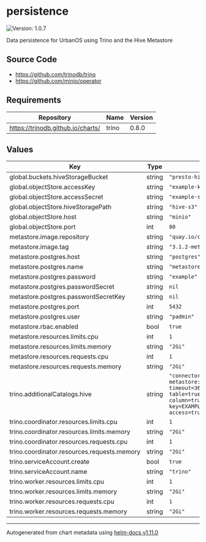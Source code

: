 # persistence

![Version: 1.0.7](https://img.shields.io/badge/Version-1.0.7-informational?style=flat-square)

Data persistence for UrbanOS using Trino and the Hive Metastore

## Source Code

* <https://github.com/trinodb/trino>
* <https://github.com/minio/operator>

## Requirements

| Repository | Name | Version |
|------------|------|---------|
| https://trinodb.github.io/charts/ | trino | 0.8.0 |

## Values

| Key | Type | Default | Description |
|-----|------|---------|-------------|
| global.buckets.hiveStorageBucket | string | `"presto-hive-storage"` |  |
| global.objectStore.accessKey | string | `"example-key"` |  |
| global.objectStore.accessSecret | string | `"example-secret"` |  |
| global.objectStore.hiveStoragePath | string | `"hive-s3"` |  |
| global.objectStore.host | string | `"minio"` |  |
| global.objectStore.port | int | `80` |  |
| metastore.image.repository | string | `"quay.io/cloudservices/ubi-hive"` |  |
| metastore.image.tag | string | `"3.1.2-metastore-009"` |  |
| metastore.postgres.host | string | `"postgres"` |  |
| metastore.postgres.name | string | `"metastore"` |  |
| metastore.postgres.password | string | `"example"` |  |
| metastore.postgres.passwordSecret | string | `nil` |  |
| metastore.postgres.passwordSecretKey | string | `nil` |  |
| metastore.postgres.port | int | `5432` |  |
| metastore.postgres.user | string | `"padmin"` |  |
| metastore.rbac.enabled | bool | `true` |  |
| metastore.resources.limits.cpu | int | `1` |  |
| metastore.resources.limits.memory | string | `"2Gi"` |  |
| metastore.resources.requests.cpu | int | `1` |  |
| metastore.resources.requests.memory | string | `"2Gi"` |  |
| trino.additionalCatalogs.hive | string | `"connector.name=hive-hadoop2\nhive.metastore.uri=thrift://hive-metastore:8000\nhive.metastore.username=padmin\nhive.metastore-timeout=360m\nhive.allow-drop-table=true\nhive.allow-rename-table=true\nhive.allow-drop-column=true\nhive.allow-rename-column=true\nhive.allow-add-column=true\nhive.s3.aws-access-key=EXAMPLE\nhive.s3.aws-secret-key=EXAMPLE\nhive.s3.path-style-access=true\nhive.s3.endpoint=https://minio:443\nhive.s3.ssl.enabled=false\n"` |  |
| trino.coordinator.resources.limits.cpu | int | `1` |  |
| trino.coordinator.resources.limits.memory | string | `"2Gi"` |  |
| trino.coordinator.resources.requests.cpu | int | `1` |  |
| trino.coordinator.resources.requests.memory | string | `"2Gi"` |  |
| trino.serviceAccount.create | bool | `true` |  |
| trino.serviceAccount.name | string | `"trino"` |  |
| trino.worker.resources.limits.cpu | int | `1` |  |
| trino.worker.resources.limits.memory | string | `"2Gi"` |  |
| trino.worker.resources.requests.cpu | int | `1` |  |
| trino.worker.resources.requests.memory | string | `"2Gi"` |  |

----------------------------------------------
Autogenerated from chart metadata using [helm-docs v1.11.0](https://github.com/norwoodj/helm-docs/releases/v1.11.0)
